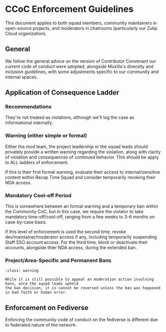 # CCoC Enforcement Guidelines

This document applies to both squad members, community maintainers in open-source projects,
and moderators in chatrooms (particularly our Zulip Cloud organization).

## General

We follow the general advice on the version of Contributor Convenant our current code of
conduct were adopted, alongside Mozilla's diversity and inclusion guidelines, with some
adjustments specific to our community and internal spaces.

## Application of Consequence Ladder

### Recommendations

They're not treated as violations, although we'll log the case as informational
internally.

### Warning (either simple or formal)

Either the mod team, the project leadership or the squad leads should privately
provide a written warning regarding the violation, along with clarity of violation
and consequences of continued behavior. This should be apply to ALL ladders of
enforcement.

If this is their first formal warning, evaluate their access to internal/sensitive content
within Recap Time Squad and consider temporarily revoking their NDA access.

### Mandatory Cool-off Period

This is somewhere between an formal warning and a temporary ban within the Community CoC,
but in this case, we require the violator to take mandatory time-off/cool-off, ranging from
a few weeks to 3-6 months on case-by-case basis.

If this level of enforcement is used the second time, revoke dev/maintainer/moderator access
if any, including temporarily suspending Staff SSO account access. For the third time, block
or deactivate their accounts, alongside thier NDA access, during the extended ban.

### Project/Area-Specific and Permanent Bans

```{admonition} Bans and blocks should be only used as last resort.
:class: warning

While it is still possible to appeal an moderation action involving bans, once the squad leads upheld
the ban decision, it is cannot be reversed unless the ban was happened in bad faith or human error.
```

## Enforcement on Fediverse

Enforcing the community code of conduct on the fediverse is different due to
federated nature of the network.
